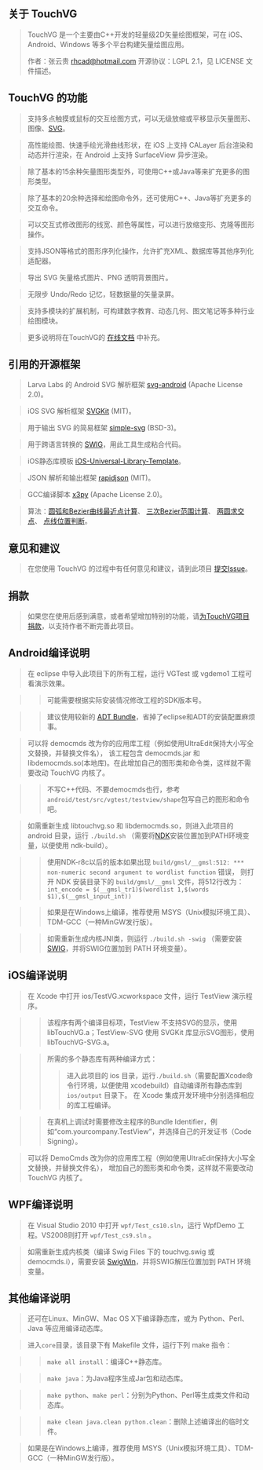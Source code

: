 关于 TouchVG
------------
> TouchVG 是一个主要由C++开发的轻量级2D矢量绘图框架，可在 iOS、Android、Windows 等多个平台构建矢量绘图应用。
> 
> 作者：张云贵 <rhcad@hotmail.com> 开源协议：LGPL 2.1，见 LICENSE 文件描述。

TouchVG 的功能
--------------
> 支持多点触摸或鼠标的交互绘图方式，可以无级放缩或平移显示矢量图形、图像、[SVG](http://zh.wikipedia.org/wiki/SVG)。

> 高性能绘图、快速手绘光滑曲线形状，在 iOS 上支持 CALayer 后台渲染和动态并行渲染，在 Android 上支持 SurfaceView 异步渲染。

> 除了基本的15余种矢量图形类型外，可使用C++或Java等来扩充更多的图形类型。

> 除了基本的20余种选择和绘图命令外，还可使用C++、Java等扩充更多的交互命令。

> 可以交互式修改图形的线宽、颜色等属性，可以进行放缩变形、克隆等图形操作。

> 支持JSON等格式的图形序列化操作，允许扩充XML、数据库等其他序列化适配器。

> 导出 SVG 矢量格式图片、PNG 透明背景图片。

> 无限步 Undo/Redo 记忆，轻数据量的矢量录屏。

> 支持多模块的扩展机制，可构建数字教育、动态几何、图文笔记等多种行业绘图模块。

> 更多说明将在TouchVG的 [在线文档](https://github.com/rhcad/touchvg-doc) 中补充。

引用的开源框架
--------------
> Larva Labs 的 Android SVG 解析框架 [svg-android](https://github.com/japgolly/svg-android) (Apache License 2.0)。

> iOS SVG 解析框架 [SVGKit](https://github.com/SVGKit/SVGKit) (MIT)。

> 用于输出 SVG 的简易框架 [simple-svg](http://code.google.com/p/simple-svg) (BSD-3)。

> 用于跨语言转换的 [SWIG](https://github.com/swig/swig)，用此工具生成粘合代码。

> iOS静态库模板 [iOS-Universal-Library-Template](https://github.com/michaeltyson/iOS-Universal-Library-Template)。

> JSON 解析和输出框架 [rapidjson](https://github.com/Kanma/rapidjson) (MIT)。

> GCC编译脚本 [x3py](https://github.com/rhcad/x3py) (Apache License 2.0)。

> 算法：[圆弧和Bezier曲线最近点计算](http://tog.acm.org/resources/GraphicsGems/gems/NearestPoint.c)、
[三次Bezier范围计算](http://processingjs.nihongoresources.com/bezierinfo/#bounds)、
[两圆求交点](http://blog.csdn.net/cyg0810/article/details/7765894)、
[点线位置判断](http://orion.math.iastate.edu/burkardt/c_src/orourke/tri.c)。

意见和建议
----------
> 在您使用 TouchVG 的过程中有任何意见和建议，请到此项目 [提交Issue](https://github.com/rhcad/touchvg/issues)。

捐款
-------
> 如果您在使用后感到满意，或者希望增加特别的功能，请[为TouchVG项目捐款](https://me.alipay.com/rhcad)，以支持作者不断完善此项目。


Android编译说明
---------------

> 在 eclipse 中导入此项目下的所有工程，运行 VGTest 或 vgdemo1 工程可看演示效果。

>> 可能需要根据实际安装情况修改工程的SDK版本号。

>> 建议使用较新的 [ADT Bundle](http://developer.android.com/sdk/index.html)，省掉了eclipse和ADT的安装配置麻烦事。
    
> 可以将 democmds 改为你的应用库工程（例如使用UltraEdit保持大小写全文替换，并替换文件名），
该工程包含 democmds.jar 和 libdemocmds.so(本地库)。在此增加自己的图形类和命令类，这样就不需要改动 TouchVG 内核了。

>> 不写C++代码、不要democmds也行，参考 `android/test/src/vgtest/testview/shape`包写自己的图形和命令吧。

> 如需重新生成 libtouchvg.so 和 libdemocmds.so，则进入此项目的 android 目录，运行 `./build.sh`
（需要将[NDK](http://developer.android.com/tools/sdk/ndk/index.html)安装位置加到PATH环境变量，以便使用 ndk-build）。

>> 使用NDK-r8c以后的版本如果出现 `build/gmsl/__gmsl:512: *** non-numeric second argument to wordlist function` 错误，
则打开 NDK 安装目录下的 `build/gmsl/__gmsl` 文件，将512行改为：
    `int_encode = $(__gmsl_tr1)$(wordlist 1,$(words $1),$(__gmsl_input_int))`

>> 如果是在Windows上编译，推荐使用 MSYS（Unix模拟环境工具）、TDM-GCC（一种MinGW发行版）。

>> 如需重新生成内核JNI类，则运行 `./build.sh -swig`
（需要安装[SWIG](http://sourceforge.net/projects/swig/files/)，并将SWIG位置加到 PATH 环境变量）。

iOS编译说明
----------

> 在 Xcode 中打开 ios/TestVG.xcworkspace 文件，运行 TestView 演示程序。

>> 该程序有两个编译目标项，TestView 不支持SVG的显示，使用 libTouchVG.a；TestView-SVG 使用 SVGKit 库显示SVG图形，使用 libTouchVG-SVG.a。

>> 所需的多个静态库有两种编译方式：
>>> 进入此项目的 ios 目录，运行`./build.sh`（需要配置Xcode命令行环境，以便使用 xcodebuild）自动编译所有静态库到 `ios/output` 目录下。
>>> 在 Xcode 集成开发环境中分别选择相应的库工程编译。

>> 在真机上调试时需要修改主程序的Bundle Identifier，例如“com.yourcompany.TestView”，并选择自己的开发证书（Code Signing）。

> 可以将 DemoCmds 改为你的应用库工程（例如使用UltraEdit保持大小写全文替换，并替换文件名），
增加自己的图形类和命令类，这样就不需要改动 TouchVG 内核了。

WPF编译说明
-----------

> 在 Visual Studio 2010 中打开 `wpf/Test_cs10.sln`，运行 WpfDemo 工程。VS2008则打开 `wpf/Test_cs9.sln` 。

> 如需重新生成内核类（编译 Swig Files 下的 touchvg.swig 或 democmds.i），需要安装
[SwigWin](http://sourceforge.net/projects/swig/files/swigwin/)，并将SWIG解压位置加到 PATH 环境变量。
  
其他编译说明
------------
> 还可在Linux、MinGW、Mac OS X下编译静态库，或为 Python、Perl、Java 等应用编译动态库。

> 进入`core`目录，该目录下有 Makefile 文件，运行下列 make 指令：

>> `make all install`：编译C++静态库。

>> `make java`：为Java程序生成Jar包和动态库。

>> `make python`、`make perl`：分别为Python、Perl等生成类文件和动态库。

>> `make clean java.clean python.clean`：删除上述编译出的临时文件。

> 如果是在Windows上编译，推荐使用 MSYS（Unix模拟环境工具）、TDM-GCC（一种MinGW发行版）。
